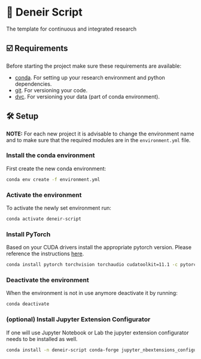 # 📜 Deneir Script
The template for continuous and integrated research

## ☑️ Requirements
Before starting the project make sure these requirements are available:
- [conda][conda]. For setting up your research environment and python dependencies.
- [git][git]. For versioning your code.
- [dvc][dvc]. For versioning your data (part of conda environment).

## 🛠️ Setup

**NOTE:** For each new project it is advisable to change the environment name 
and to make sure that the required modules are in the `environment.yml` file.

### Install the conda environment

First create the new conda environment:

```bash
conda env create -f environment.yml
```

### Activate the environment

To activate the newly set environment run:

```bash
conda activate deneir-script
```

### Install PyTorch

Based on your CUDA drivers install the appropriate pytorch version. Please
reference the instructions [here][pytorch].

```bash
conda install pytorch torchvision torchaudio cudatoolkit=11.1 -c pytorch -c nvidia
```


### Deactivate the environment
When the environment is not in use anymore deactivate it by running:

```bash
conda deactivate
```

### (optional) Install Jupyter Extension Configurator

If one will use Jupyter Notebook or Lab the jupyter extension configurator
needs to be installed as well.

```bash
conda install -n deneir-script conda-forge jupyter_nbextensions_configurator
```


[git]: https://git-scm.com/
[dvc]: https://dvc.org/
[conda]: https://docs.conda.io/en/latest/
[pytorch]: https://pytorch.org/
